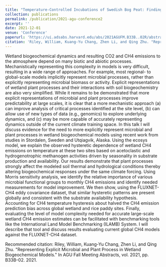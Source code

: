 ```yaml
---
title: "Temperature-Controlled Incubations of Swedish Bog Peat: Findings and Modelling Applications"
collection: publications
permalink: /publication/2021-agu-conference2
excerpt: ''
date: 2021-12-01
venue: 'Conference'
paperurl: 'https://ui.adsabs.harvard.edu/abs/2021AGUFM.B33B..02R/abstract'
citation: 'Riley, William, Kuang-Yu Chang, Zhen Li, and Qing Zhu. "Representing Explicit Microbial and Plant Process in Wetland Biogeochemical Models." In AGU Fall Meeting Abstracts, vol. 2021, pp. B33B-02. 2021.'
---
```

Wetland biogeochemical dynamics and resulting CO2 and CH4 emissions to the atmosphere depend on many biotic and abiotic processes. Mechanistically representing this complexity in models is very difficult, resulting in a wide range of approaches. For example, most regional- to global-scale models implicitly represent microbial processes, rather than explicitly representing microbial biomass or activity. Explicit representations of wetland plant processes and their interactions with soil biogeochemistry are also very simplified. While it remains to be demonstrated that more explicit representations of microbial and plant processes improve predictability at large scales, it is clear that a more mechanistic approach (a) can improve analysis of critical processes identified at the site level, (b) can allow use of new types of data (e.g., genomics) to explore underlying dynamics, and (c) may be more capable of accurately representing dynamics outside of the current climate training space. In this talk I will discuss evidence for the need to more explicitly represent microbial and plant processes in wetland biogeochemical models using recent work from studies in Stordalen, Sweden and Utqiagvik, Alaska. Using the ecosys model, we explain the observed hysteretic dependence of wetland CH4 emissions on temperature at these two sites based on acetoclastic and hydrogenotrophic methanogen activities driven by seasonality in substrate production and availability. Our results demonstrate that plant processes strongly affect the modeled soil thermal and hydrological conditions thereby altering biogeochemical responses under the same climate forcing. Using Morris sensitivity analysis, we identify the relative importance of various microbial functional groups to monthly CH4 emissions and identify needed measurements for model improvement. We then show, using the FLUXNET-CH4 eddy covariance dataset, that similar hysteretic patterns are present globally and consistent with the substrate availability hypothesis. Accounting for CH4 temperature hysteresis about halved the CH4 emission prediction bias across global wetland and rice paddy sites. Finally, evaluating the level of model complexity needed for accurate large-scale wetland CH4 emission estimates can be facilitated with benchmarking tools like the International Land Model Benchmarking (ILAMB) System. I will describe that tool and discuss results evaluating current global CH4 models against the FLUXNET-CH4 dataset.

Recommended citation: Riley, William, Kuang-Yu Chang, Zhen Li, and Qing Zhu. "Representing Explicit Microbial and Plant Process in Wetland Biogeochemical Models." In AGU Fall Meeting Abstracts, vol. 2021, pp. B33B-02. 2021.